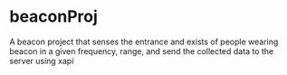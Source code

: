 # beaconProj
A beacon project that senses the entrance and exists of people wearing beacon in a given frequency, range, and send the 
collected data to the server using xapi
